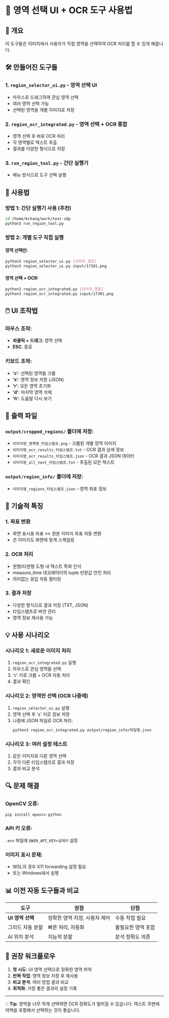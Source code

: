 # 📖 영역 선택 UI + OCR 도구 사용법

## 🎯 개요

이 도구들은 이미지에서 사용자가 직접 영역을 선택하여 OCR 처리를 할 수 있게 해줍니다.

## 🛠️ 만들어진 도구들

### 1. `region_selector_ui.py` - 영역 선택 UI
- 마우스로 드래그하여 관심 영역 선택
- 여러 영역 선택 가능
- 선택된 영역을 개별 이미지로 저장

### 2. `region_ocr_integrated.py` - 영역 선택 + OCR 통합
- 영역 선택 후 바로 OCR 처리
- 각 영역별로 텍스트 추출
- 결과를 다양한 형식으로 저장

### 3. `run_region_tool.py` - 간단 실행기
- 메뉴 방식으로 도구 선택 실행

## 🚀 사용법

### 방법 1: 간단 실행기 사용 (추천)
```bash
cd /home/kckang/work/test-sdp
python3 run_region_tool.py
```

### 방법 2: 개별 도구 직접 실행

#### 영역 선택만:
```bash
python3 region_selector_ui.py [이미지_경로]
python3 region_selector_ui.py input/17301.png
```

#### 영역 선택 + OCR:
```bash
python3 region_ocr_integrated.py [이미지_경로]
python3 region_ocr_integrated.py input/17301.png
```

## 🖱️ UI 조작법

### 마우스 조작:
- **좌클릭 + 드래그**: 영역 선택
- **ESC**: 종료

### 키보드 조작:
- **'c'**: 선택된 영역들 크롭
- **'s'**: 영역 정보 저장 (JSON)
- **'r'**: 모든 영역 초기화
- **'d'**: 마지막 영역 삭제
- **'h'**: 도움말 다시 보기

## 📁 출력 파일

### `output/cropped_regions/` 폴더에 저장:
- `이미지명_영역명_타임스탬프.png` - 크롭된 개별 영역 이미지
- `이미지명_ocr_results_타임스탬프.txt` - OCR 결과 상세 정보
- `이미지명_ocr_results_타임스탬프.json` - OCR 결과 JSON 데이터
- `이미지명_all_text_타임스탬프.txt` - 추출된 모든 텍스트

### `output/region_info/` 폴더에 저장:
- `이미지명_regions_타임스탬프.json` - 영역 좌표 정보

## 🔧 기술적 특징

### 1. 좌표 변환
- 화면 표시용 좌표 ↔ 원본 이미지 좌표 자동 변환
- 큰 이미지도 화면에 맞게 스케일링

### 2. OCR 처리
- 원형/타원형 도형 내 텍스트 특화 인식
- measure_time 데코레이터의 tuple 반환값 안전 처리
- 의미없는 응답 자동 필터링

### 3. 결과 저장
- 다양한 형식으로 결과 저장 (TXT, JSON)
- 타임스탬프로 버전 관리
- 영역 정보 재사용 가능

## 💡 사용 시나리오

### 시나리오 1: 새로운 이미지 처리
1. `region_ocr_integrated.py` 실행
2. 마우스로 관심 영역들 선택
3. 'c' 키로 크롭 + OCR 자동 처리
4. 결과 확인

### 시나리오 2: 영역만 선택 (OCR 나중에)
1. `region_selector_ui.py` 실행
2. 영역 선택 후 's' 키로 정보 저장
3. 나중에 JSON 파일로 OCR 처리:
   ```bash
   python3 region_ocr_integrated.py output/region_info/파일명.json
   ```

### 시나리오 3: 여러 설정 테스트
1. 같은 이미지로 다른 영역 선택
2. 각각 다른 타임스탬프로 결과 저장
3. 결과 비교 분석

## 🔍 문제 해결

### OpenCV 오류:
```bash
pip install opencv-python
```

### API 키 오류:
`.env` 파일에 `QWEN_API_KEY=실제키` 설정

### 이미지 표시 문제:
- WSL의 경우 X11 forwarding 설정 필요
- 또는 Windows에서 실행

## 📊 이전 자동 도구들과 비교

| 도구 | 장점 | 단점 |
|------|------|------|
| **UI 영역 선택** | 정확한 영역 지정, 사용자 제어 | 수동 작업 필요 |
| 그리드 자동 분할 | 빠른 처리, 자동화 | 불필요한 영역 포함 |
| AI 위치 분석 | 지능적 분할 | 분석 정확도 의존 |

## 🎯 권장 워크플로우

1. **첫 시도**: UI 영역 선택으로 정확한 영역 파악
2. **반복 작업**: 영역 정보 저장 후 재사용
3. **비교 분석**: 여러 방법 결과 비교
4. **최적화**: 가장 좋은 결과의 설정 기록

---

💡 **Tip**: 영역을 너무 작게 선택하면 OCR 정확도가 떨어질 수 있습니다. 텍스트 주변에 여백을 포함해서 선택하는 것이 좋습니다.
